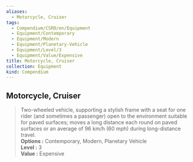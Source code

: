 ```yaml
---
aliases:
  - Motorcycle, Cruiser
tags:
  - Compendium/CSRD/en/Equipment
  - Equipment/Contemporary
  - Equipment/Modern
  - Equipment/Planetary-Vehicle
  - Equipment/Level/3
  - Equipment/Value/Expensive
title: Motorcycle, Cruiser
collection: Equipment
kind: Compendium
---
```

## Motorcycle, Cruiser  
  
>Two-wheeled vehicle, supporting a stylish frame with a seat for one rider (and sometimes a passenger) open to the environment suitable for paved surfaces; moves a long distance each round on paved surfaces or an average of 96 km/h (60 mph) during long-distance travel.  
> **Options :** Contemporary, Modern, Planetary Vehicle  
> **Level :** 3  
> **Value :** Expensive